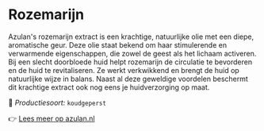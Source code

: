 # Rozemarijn

Azulan's rozemarijn extract is een krachtige, natuurlijke olie met een diepe, aromatische geur. Deze olie staat bekend om haar stimulerende en verwarmende eigenschappen, die zowel de geest als het lichaam activeren. Bij een slecht doorbloede huid helpt rozemarijn de circulatie te bevorderen en de huid te revitaliseren. Ze werkt verkwikkend en brengt de huid op natuurlijke wijze in balans. Naast al deze geweldige voordelen beschermt dit krachtige extract ook nog eens je huidverzorging op maat.

🔧 *Productiesoort:* `koudgeperst`

👉 [Lees meer op azulan.nl](https://azulan.nl/atlas/rozemarijn)